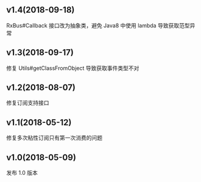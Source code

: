 ## v1.4(2018-09-18)
RxBus#Callback 接口改为抽象类，避免 Java8 中使用 lambda 导致获取范型异常 


## v1.3(2018-09-17)
修复 Utils#getClassFromObject 导致获取事件类型不对


## v1.2(2018-08-07)
修复订阅支持接口


## v1.1(2018-05-12)
修复多次粘性订阅只有第一次消费的问题


## v1.0(2018-05-09)
发布 1.0 版本
